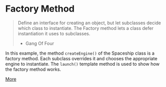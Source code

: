 # Factory Method

> Define an interface for creating an object, but let subclasses decide which class to instantiate. 
> The Factory method lets a class defer instantiation it uses to subclasses.
> - Gang Of Four

In this example, the method `createEngine()` of the Spaceship class is a factory method. Each subclass overrides it and chooses the appropriate engine to instantiate. The `launch()` template method is used to show how the factory method works.

[More](https://en.wikipedia.org/wiki/Factory_method_pattern)
